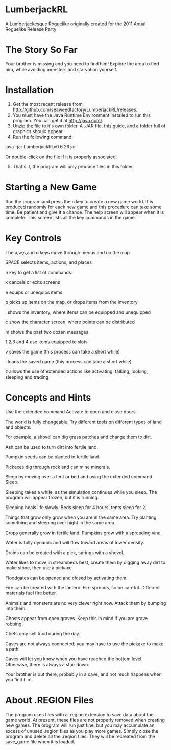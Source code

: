 # LumberjackRL
A Lumberjackesque Roguelike originally created for the 2011 Anual Roguelike Release Party

# The Story So Far
Your brother is missing and you need to find him! Explore the area to find him, while avoiding monsters and starvation yourself.

# Installation
1. Get the most recent release from http://github.com/seaweedfactory/LumberjackRL/releases.
2. You must have the Java Runtime Environment installed to run this program. You can get it at http://java.com/.
3. Unzip the file to it's own folder. A .JAR file, this guide, and a folder full of graphics should appear.
4. Run the following command:

java -jar LumberjackRLv0.6.26.jar

Or double-click on the file if it is properly associated.

5. That's it, the program will only produce files in this folder.

# Starting a New Game
Run the program and press the n key to create a new game world. It is produced randomly for each new game and this procedure can take some time.
Be patient and give it a chance. The help screen will appear when it is complete. This screen lists all the key commands in the game.

# Key Controls
The a,w,s,and d keys move through menus and on the map

SPACE selects items, actions, and places

h key to get a list of commands.

x cancels or exits screens

e equips or unequips items

p picks up items on the map, or drops items from the inventory

i shows the inventory, where items can be equipped and unequipped

c show the character screen, where points can be distributed

m shows the past two dozen messages

1,2,3 and 4 use items equipped to slots

v saves the game (this process can take a short while)

l loads the saved game (this process can take a short while)

z allows the use of extended actions like activating, talking, looking, sleeping and trading


# Concepts and Hints
Use the extended command Activate to open and close doors.

The world is fully changeable. Try different tools on different types of land and objects.

For example, a shovel can dig grass patches and change them to dirt.

Ash can be used to turn dirt into fertile land.

Pumpkin seeds can be planted in fertile land.

Pickaxes dig through rock and can mine minerals.

Sleep by moving over a tent or bed and using the extended command Sleep.

Sleeping takes a while, as the simulation continues while you sleep. The program will appear frozen, but it is running.

Sleeping heals life slowly. Beds sleep for 4 hours, tents sleep for 2.

Things that grow only grow when you are in the same area. Try planting something and sleeping over night in the same area.

Crops generally grow in fertile land. Pumpkins grow with a spreading vine.

Water is fully dynamic and will flow toward areas of lower density.

Drains can be created with a pick, springs with a shovel.

Water likes to move in streambeds best, create them by digging away dirt to make stone, then use a pickaxe.

Floodgates can be opened and closed by activating them.

Fire can be created with the lantern. Fire spreads, so be careful. Different materials fuel fire better.

Animals and monsters are no very clever right now. Attack them by bumping into them.

Ghosts appear from open graves. Keep this in mind if you are grave robbing.

Chefs only sell food during the day.

Caves are not always connected; you may have to use the pickaxe to make a path.

Caves will let you know when you have reached the bottom level. Otherwise, there is always a stair down.

Your brother is out there, probably in a cave, and not much happens when you find him.

# About .REGION Files
The program uses files with a .region extension to save data about the game world. At present, these files are not properly removed when creating new games. The program will run just fine, but you may accumulate an excess of unused .region files as you play more games. Simply close the program and delete all the .region files. They will be recreated from the save_game file when it is loaded.
